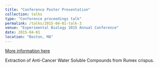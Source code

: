 ```yaml
---
title: "Conference Poster Presentation"
collection: talks
type: "Conference proceedings talk"
permalink: /talks/2015-04-01-talk-3
venue: "Experimental Biology 2015 Annual Conference"
date: 2015-04-01
location: "Boston, MA"
---
```

[More information here](https://faseb.onlinelibrary.wiley.com/doi/abs/10.1096/fasebj.29.1_supplement.897.30)

Extraction of Anti-Cancer Water Soluble Compounds from Rumex crispus.

